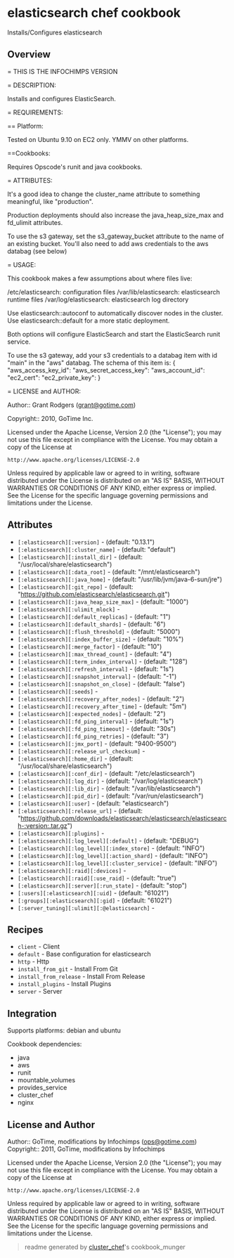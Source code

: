 # elasticsearch chef cookbook

Installs/Configures elasticsearch

## Overview

= THIS IS THE INFOCHIMPS VERSION

= DESCRIPTION:

Installs and configures ElasticSearch.

= REQUIREMENTS:

== Platform:

Tested on Ubuntu 9.10 on EC2 only. YMMV on other platforms.

==Cookbooks:

Requires Opscode's runit and java cookbooks.  

= ATTRIBUTES:

It's a good idea to change the cluster_name attribute to something 
meaningful, like "production".

Production deployments should also increase the java_heap_size_max and fd_ulimit 
attributes.

To use the s3 gateway, set the s3_gateway_bucket attribute to the name of an 
existing bucket. You'll also need to add aws credentials to the aws databag 
(see below)

= USAGE:

This cookbook makes a few assumptions about where files live:

/etc/elasticsearch: configuration files
/var/lib/elasticsearch: elasticsearch runtime files
/var/log/elasticsearch: elasticsearch log directory

Use elasticsearch::autoconf to automatically discover nodes in the cluster. Use 
elasticsearch::default for a more static deployment.

Both options will configure ElasticSearch and start the ElasticSearch runit 
service.

To use the s3 gateway, add your s3 credentials to a databag item with id "main" 
in the "aws" databag. The schema of this item is:
{
  "aws_access_key_id":
  "aws_secret_access_key":
  "aws_account_id":
  "ec2_cert":
  "ec2_private_key":
}

= LICENSE and AUTHOR:

Author:: Grant Rodgers (<grant@gotime.com>)

Copyright:: 2010, GoTime Inc.

Licensed under the Apache License, Version 2.0 (the "License");
you may not use this file except in compliance with the License.
You may obtain a copy of the License at

    http://www.apache.org/licenses/LICENSE-2.0

Unless required by applicable law or agreed to in writing, software
distributed under the License is distributed on an "AS IS" BASIS,
WITHOUT WARRANTIES OR CONDITIONS OF ANY KIND, either express or implied.
See the License for the specific language governing permissions and
limitations under the License.

## Attributes

* `[:elasticsearch][:version]`        -  (default: "0.13.1")
* `[:elasticsearch][:cluster_name]`   -  (default: "default")
* `[:elasticsearch][:install_dir]`    -  (default: "/usr/local/share/elasticsearch")
* `[:elasticsearch][:data_root]`      -  (default: "/mnt/elasticsearch")
* `[:elasticsearch][:java_home]`      -  (default: "/usr/lib/jvm/java-6-sun/jre")
* `[:elasticsearch][:git_repo]`       -  (default: "https://github.com/elasticsearch/elasticsearch.git")
* `[:elasticsearch][:java_heap_size_max]` -  (default: "1000")
* `[:elasticsearch][:ulimit_mlock]`   - 
* `[:elasticsearch][:default_replicas]` -  (default: "1")
* `[:elasticsearch][:default_shards]` -  (default: "6")
* `[:elasticsearch][:flush_threshold]` -  (default: "5000")
* `[:elasticsearch][:index_buffer_size]` -  (default: "10%")
* `[:elasticsearch][:merge_factor]`   -  (default: "10")
* `[:elasticsearch][:max_thread_count]` -  (default: "4")
* `[:elasticsearch][:term_index_interval]` -  (default: "128")
* `[:elasticsearch][:refresh_interval]` -  (default: "1s")
* `[:elasticsearch][:snapshot_interval]` -  (default: "-1")
* `[:elasticsearch][:snapshot_on_close]` -  (default: "false")
* `[:elasticsearch][:seeds]`          - 
* `[:elasticsearch][:recovery_after_nodes]` -  (default: "2")
* `[:elasticsearch][:recovery_after_time]` -  (default: "5m")
* `[:elasticsearch][:expected_nodes]` -  (default: "2")
* `[:elasticsearch][:fd_ping_interval]` -  (default: "1s")
* `[:elasticsearch][:fd_ping_timeout]` -  (default: "30s")
* `[:elasticsearch][:fd_ping_retries]` -  (default: "3")
* `[:elasticsearch][:jmx_port]`       -  (default: "9400-9500")
* `[:elasticsearch][:release_url_checksum]` - 
* `[:elasticsearch][:home_dir]`       -  (default: "/usr/local/share/elasticsearch")
* `[:elasticsearch][:conf_dir]`       -  (default: "/etc/elasticsearch")
* `[:elasticsearch][:log_dir]`        -  (default: "/var/log/elasticsearch")
* `[:elasticsearch][:lib_dir]`        -  (default: "/var/lib/elasticsearch")
* `[:elasticsearch][:pid_dir]`        -  (default: "/var/run/elasticsearch")
* `[:elasticsearch][:user]`           -  (default: "elasticsearch")
* `[:elasticsearch][:release_url]`    -  (default: "https://github.com/downloads/elasticsearch/elasticsearch/elasticsearch-:version:.tar.gz")
* `[:elasticsearch][:plugins]`        - 
* `[:elasticsearch][:log_level][:default]` -  (default: "DEBUG")
* `[:elasticsearch][:log_level][:index_store]` -  (default: "INFO")
* `[:elasticsearch][:log_level][:action_shard]` -  (default: "INFO")
* `[:elasticsearch][:log_level][:cluster_service]` -  (default: "INFO")
* `[:elasticsearch][:raid][:devices]` - 
* `[:elasticsearch][:raid][:use_raid]` -  (default: "true")
* `[:elasticsearch][:server][:run_state]` -  (default: "stop")
* `[:users][:elasticsearch][:uid]`    -  (default: "61021")
* `[:groups][:elasticsearch][:gid]`   -  (default: "61021")
* `[:server_tuning][:ulimit][:@elasticsearch]` - 

## Recipes 

* `client`                   - Client
* `default`                  - Base configuration for elasticsearch
* `http`                     - Http
* `install_from_git`         - Install From Git
* `install_from_release`     - Install From Release
* `install_plugins`          - Install Plugins
* `server`                   - Server
## Integration

Supports platforms: debian and ubuntu

Cookbook dependencies:
* java
* aws
* runit
* mountable_volumes
* provides_service
* cluster_chef
* nginx


## License and Author

Author::                GoTime, modifications by Infochimps (<ops@gotime.com>)
Copyright::             2011, GoTime, modifications by Infochimps

Licensed under the Apache License, Version 2.0 (the "License");
you may not use this file except in compliance with the License.
You may obtain a copy of the License at

    http://www.apache.org/licenses/LICENSE-2.0

Unless required by applicable law or agreed to in writing, software
distributed under the License is distributed on an "AS IS" BASIS,
WITHOUT WARRANTIES OR CONDITIONS OF ANY KIND, either express or implied.
See the License for the specific language governing permissions and
limitations under the License.

> readme generated by [cluster_chef](http://github.com/infochimps/cluster_chef)'s cookbook_munger
